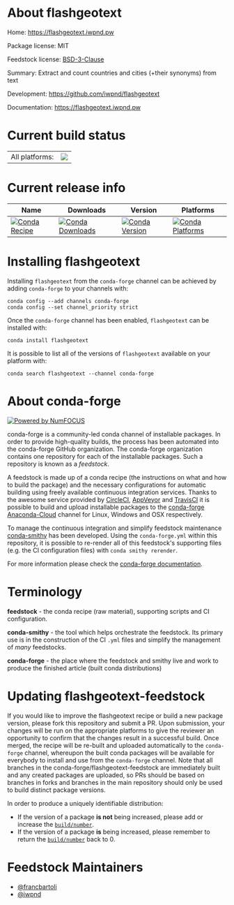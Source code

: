 About flashgeotext
==================

Home: https://flashgeotext.iwpnd.pw

Package license: MIT

Feedstock license: [BSD-3-Clause](https://github.com/conda-forge/flashgeotext-feedstock/blob/master/LICENSE.txt)

Summary: Extract and count countries and cities (+their synonyms) from text

Development: https://github.com/iwpnd/flashgeotext

Documentation: https://flashgeotext.iwpnd.pw

Current build status
====================


<table><tr><td>All platforms:</td>
    <td>
      <a href="https://dev.azure.com/conda-forge/feedstock-builds/_build/latest?definitionId=12411&branchName=master">
        <img src="https://dev.azure.com/conda-forge/feedstock-builds/_apis/build/status/flashgeotext-feedstock?branchName=master">
      </a>
    </td>
  </tr>
</table>

Current release info
====================

| Name | Downloads | Version | Platforms |
| --- | --- | --- | --- |
| [![Conda Recipe](https://img.shields.io/badge/recipe-flashgeotext-green.svg)](https://anaconda.org/conda-forge/flashgeotext) | [![Conda Downloads](https://img.shields.io/conda/dn/conda-forge/flashgeotext.svg)](https://anaconda.org/conda-forge/flashgeotext) | [![Conda Version](https://img.shields.io/conda/vn/conda-forge/flashgeotext.svg)](https://anaconda.org/conda-forge/flashgeotext) | [![Conda Platforms](https://img.shields.io/conda/pn/conda-forge/flashgeotext.svg)](https://anaconda.org/conda-forge/flashgeotext) |

Installing flashgeotext
=======================

Installing `flashgeotext` from the `conda-forge` channel can be achieved by adding `conda-forge` to your channels with:

```
conda config --add channels conda-forge
conda config --set channel_priority strict
```

Once the `conda-forge` channel has been enabled, `flashgeotext` can be installed with:

```
conda install flashgeotext
```

It is possible to list all of the versions of `flashgeotext` available on your platform with:

```
conda search flashgeotext --channel conda-forge
```


About conda-forge
=================

[![Powered by
NumFOCUS](https://img.shields.io/badge/powered%20by-NumFOCUS-orange.svg?style=flat&colorA=E1523D&colorB=007D8A)](https://numfocus.org)

conda-forge is a community-led conda channel of installable packages.
In order to provide high-quality builds, the process has been automated into the
conda-forge GitHub organization. The conda-forge organization contains one repository
for each of the installable packages. Such a repository is known as a *feedstock*.

A feedstock is made up of a conda recipe (the instructions on what and how to build
the package) and the necessary configurations for automatic building using freely
available continuous integration services. Thanks to the awesome service provided by
[CircleCI](https://circleci.com/), [AppVeyor](https://www.appveyor.com/)
and [TravisCI](https://travis-ci.com/) it is possible to build and upload installable
packages to the [conda-forge](https://anaconda.org/conda-forge)
[Anaconda-Cloud](https://anaconda.org/) channel for Linux, Windows and OSX respectively.

To manage the continuous integration and simplify feedstock maintenance
[conda-smithy](https://github.com/conda-forge/conda-smithy) has been developed.
Using the ``conda-forge.yml`` within this repository, it is possible to re-render all of
this feedstock's supporting files (e.g. the CI configuration files) with ``conda smithy rerender``.

For more information please check the [conda-forge documentation](https://conda-forge.org/docs/).

Terminology
===========

**feedstock** - the conda recipe (raw material), supporting scripts and CI configuration.

**conda-smithy** - the tool which helps orchestrate the feedstock.
                   Its primary use is in the construction of the CI ``.yml`` files
                   and simplify the management of *many* feedstocks.

**conda-forge** - the place where the feedstock and smithy live and work to
                  produce the finished article (built conda distributions)


Updating flashgeotext-feedstock
===============================

If you would like to improve the flashgeotext recipe or build a new
package version, please fork this repository and submit a PR. Upon submission,
your changes will be run on the appropriate platforms to give the reviewer an
opportunity to confirm that the changes result in a successful build. Once
merged, the recipe will be re-built and uploaded automatically to the
`conda-forge` channel, whereupon the built conda packages will be available for
everybody to install and use from the `conda-forge` channel.
Note that all branches in the conda-forge/flashgeotext-feedstock are
immediately built and any created packages are uploaded, so PRs should be based
on branches in forks and branches in the main repository should only be used to
build distinct package versions.

In order to produce a uniquely identifiable distribution:
 * If the version of a package **is not** being increased, please add or increase
   the [``build/number``](https://docs.conda.io/projects/conda-build/en/latest/resources/define-metadata.html#build-number-and-string).
 * If the version of a package **is** being increased, please remember to return
   the [``build/number``](https://docs.conda.io/projects/conda-build/en/latest/resources/define-metadata.html#build-number-and-string)
   back to 0.

Feedstock Maintainers
=====================

* [@francbartoli](https://github.com/francbartoli/)
* [@iwpnd](https://github.com/iwpnd/)

